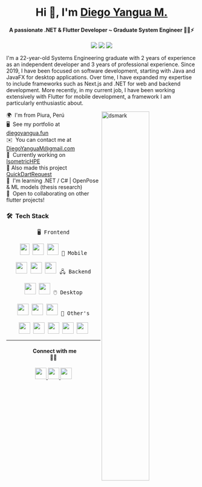<h1 align="center">Hi 👋, I'm <a href="https://100rabhcsmc.github.io/Me.io/" target="blank"> Diego Yangua M.</a></h1>
<h4 align="center">A passionate .NET & Flutter Developer ~ Graduate System Engineer 👨‍🎓⚡</h4>

<div align="center">
<img src="https://img.shields.io/badge/Age-22-blue"/> <img src="https://img.shields.io/badge/Languages-English%20%26%20Spanish-brightgreen"/> <img src="https://img.shields.io/badge/Work%20at-Fractal-fedcba"/>
</div>
<p>
  I'm a 22-year-old Systems Engineering graduate with 2 years of experience as an independent developer and 3 years of professional experience. Since 2019, I have been focused on software development, starting with Java and JavaFX for desktop applications. Over time, I have expanded my expertise to include frameworks such as Next.js and .NET for web and backend development. More recently, in my current job, I have been working extensively with Flutter for mobile development, a framework I am particularly enthusiastic about.
</p>


<img alt="dsmark" align="right"  height="50%" width="50%" src="https://c.tenor.com/NzrqQHFBVz8AAAAj/kitty-transparent.gif">

🌍  I'm from Piura, Perú <br>
🖥️  See my portfolio at [diegoyangua.fun](http://diegoyanguam.fun/) <br>
✉️  You can contact me at [DiegoYanguaM@gmail.com](mailto:DiegoYanguaM@gmail.com) <br>
🚀  Currently working on [IsometricHPE](https://play.google.com/store/apps/details?id=com.dacydev.app_position) <br>
🍚  Also made this project [QuickDartRequest](http://quick-dart-request.vercel.app/) <br>
🧠  I'm learning .NET / C# | OpenPose & ML models (thesis research) <br>
🤝  Open to collaborating on other flutter projects!

### 🛠 &nbsp;Tech Stack

<p align="center" width="300px">
  <kbd>
    <kbd> 🖥️ Frontend</kbd>
    <br>
    <br>
    <img width="25px" height="30px" src="https://astro.build/assets/press/astro-icon-light-gradient.png" /> 
    <img width="30px" src="https://raw.githubusercontent.com/danielcranney/readme-generator/main/public/icons/skills/react-colored.svg" /> 
    <img width="30px" src="https://www.drupal.org/files/project-images/nextjs-icon-dark-background.png" /> 
  </kbd>
  <kbd>
    <kbd> 📱 Mobile</kbd>
    <br>
    <br>
    <img width="30px" src="https://raw.githubusercontent.com/danielcranney/readme-generator/main/public/icons/skills/flutter-colored.svg" />
    <img width="30px" src="https://raw.githubusercontent.com/danielcranney/readme-generator/main/public/icons/skills/dart-colored.svg" /> 
    <img width="30px" src="https://miro.medium.com/v2/resize:fit:400/1*iraHUBVOkD3HnTLYoRWYDQ.png" />
  </kbd>
  <kbd>
    <kbd> 🖧 Backend</kbd>
    <br>
    <br>
    <img width="30px" src="https://raw.githubusercontent.com/dotnet/brand/refs/heads/main/logo/dotnet-logo.jpg" /> 
    <img width="30px" src="https://raw.githubusercontent.com/danielcranney/readme-generator/main/public/icons/skills/php-colored.svg" /> 
  </kbd>
  <kbd>
    <kbd> 🖱️ Desktop</kbd>
    <br>
    <br>
    <img width="30px" src="https://raw.githubusercontent.com/danielcranney/readme-generator/main/public/icons/skills/java-colored.svg" /> 
    <img width="30px" src="https://raw.githubusercontent.com/danielcranney/readme-generator/main/public/icons/skills/python-colored.svg" /> 
    <img width="30px" src="https://raw.githubusercontent.com/danielcranney/readme-generator/main/public/icons/skills/arduino-colored.svg" /> 
  </kbd>
  <kbd>
    <kbd> 📂 Other's</kbd>
    <br>
    <br>
    <img width="30px" src="https://raw.githubusercontent.com/danielcranney/readme-generator/main/public/icons/skills/git-colored.svg" /> 
    <img height="30px" src="https://spacecloudec.com/wp-content/uploads/2024/02/AWS_Simple_Icons_AWS_Cloud.svg_.png" /> 
    <img width="30px" src="https://raw.githubusercontent.com/danielcranney/readme-generator/main/public/icons/skills/mysql-colored.svg" />
    <img width="30px" src="https://raw.githubusercontent.com/danielcranney/readme-generator/main/public/icons/skills/firebase-colored.svg" /> 
    <img height="30px" src="https://www.mabl.com/hubfs/CICDBlog.png" /> 
  </kbd>
</p>


---

<div align="center"> 
  <h4>&nbsp; Connect with me<br>🤝🏻</h4>
  <a href="https://www.github.com/Dacyz" target="_blank" rel="noreferrer"> <picture> <source media="(prefers-color-scheme: dark)" srcset="https://raw.githubusercontent.com/danielcranney/readme-generator/main/public/icons/socials/github-dark.svg" /> <source media="(prefers-color-scheme: light)" srcset="https://raw.githubusercontent.com/danielcranney/readme-generator/main/public/icons/socials/github.svg" /> <img src="https://raw.githubusercontent.com/danielcranney/readme-generator/main/public/icons/socials/github.svg" width="30px" height="30px" /> </picture> </a>
  <a href="https://www.linkedin.com/in/diegoyanguam/" target="_blank" rel="noreferrer"> <picture> <source media="(prefers-color-scheme: dark)" srcset="https://raw.githubusercontent.com/danielcranney/readme-generator/main/public/icons/socials/linkedin-dark.svg" /> <source media="(prefers-color-scheme: light)" srcset="https://raw.githubusercontent.com/danielcranney/readme-generator/main/public/icons/socials/linkedin.svg" /> <img src="https://raw.githubusercontent.com/danielcranney/readme-generator/main/public/icons/socials/linkedin.svg" width="30px" height="30px" /> </picture> </a>
  <a href="https://www.x.com/DacyNoob" target="_blank" rel="noreferrer"> <picture> <source media="(prefers-color-scheme: dark)" srcset="https://raw.githubusercontent.com/danielcranney/readme-generator/main/public/icons/socials/twitter-dark.svg" /> <source media="(prefers-color-scheme: light)" srcset="https://raw.githubusercontent.com/danielcranney/readme-generator/main/public/icons/socials/twitter.svg" /> <img src="https://raw.githubusercontent.com/danielcranney/readme-generator/main/public/icons/socials/twitter.svg" width="30px" height="30px" /> </picture> </a>
</div> 
